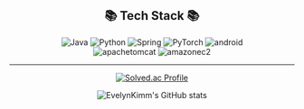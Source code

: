
<div align="center">
  
## 📚 Tech Stack 📚
![Java](https://img.shields.io/badge/Java-007396.svg?&style=for-the-badge&logo=Java&logoColor=white) ![Python](https://img.shields.io/badge/Python-3776AB.svg?&style=for-the-badge&logo=Python&logoColor=white) ![Spring](https://img.shields.io/badge/Spring-6DB33F.svg?&style=for-the-badge&logo=Spring&logoColor=white) ![PyTorch](https://img.shields.io/badge/PyTorch-EE4C2C.svg?&style=for-the-badge&logo=PyTorch&logoColor=white) ![android](https://img.shields.io/badge/android-34A853.svg?&style=for-the-badge&logo=android&logoColor=white)  
![apachetomcat](https://img.shields.io/badge/apachetomcat-F8DC75.svg?&style=for-the-badge&logo=apachetomcat&logoColor=white) ![amazonec2](https://img.shields.io/badge/amazonec2-FF9900.svg?&style=for-the-badge&logo=amazonec2&logoColor=white)
</div>

-----

<div align="center">

[![Solved.ac Profile](http://mazassumnida.wtf/api/generate_badge?boj=binili23)](https://solved.ac/binili23)

![EvelynKimm's GitHub stats](https://github-readme-stats.vercel.app/api?username=EvelynKimm&show_icons=true&theme=dracula&count_private=true)   
</div>
